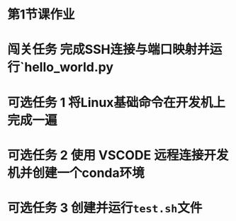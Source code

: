 # 第1节课作业

# 闯关任务    完成SSH连接与端口映射并运行`hello_world.py
# 可选任务 1  将Linux基础命令在开发机上完成一遍            
# 可选任务 2  使用 VSCODE 远程连接开发机并创建一个conda环境 
# 可选任务 3  创建并运行`test.sh`文件                       

